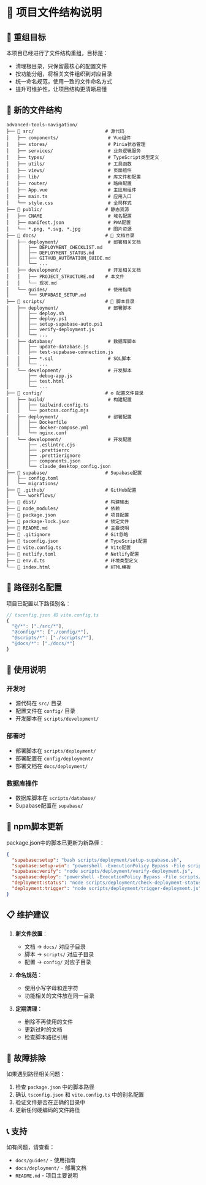 # 📁 项目文件结构说明

## 🎯 重组目标

本项目已经进行了文件结构重组，目标是：
- 清理根目录，只保留最核心的配置文件
- 按功能分组，将相关文件组织到对应目录
- 统一命名规范，使用一致的文件命名方式
- 提升可维护性，让项目结构更清晰易懂

## 📂 新的文件结构

```
advanced-tools-navigation/
├── 📁 src/                          # 源代码
│   ├── components/                  # Vue组件
│   ├── stores/                      # Pinia状态管理
│   ├── services/                    # 业务逻辑服务
│   ├── types/                       # TypeScript类型定义
│   ├── utils/                       # 工具函数
│   ├── views/                       # 页面组件
│   ├── lib/                         # 库文件和配置
│   ├── router/                      # 路由配置
│   ├── App.vue                      # 主应用组件
│   ├── main.ts                      # 应用入口
│   └── style.css                    # 全局样式
├── 📁 public/                       # 静态资源
│   ├── CNAME                        # 域名配置
│   ├── manifest.json                # PWA配置
│   └── *.png, *.svg, *.jpg          # 图片资源
├── 📁 docs/                         # 📝 文档目录
│   ├── deployment/                  # 部署相关文档
│   │   ├── DEPLOYMENT_CHECKLIST.md
│   │   ├── DEPLOYMENT_STATUS.md
│   │   ├── GITHUB_AUTOMATION_GUIDE.md
│   │   └── ...
│   ├── development/                 # 开发相关文档
│   │   ├── PROJECT_STRUCTURE.md    # 本文件
│   │   └── 现状.md
│   └── guides/                      # 使用指南
│       └── SUPABASE_SETUP.md
├── 📁 scripts/                      # 🔧 脚本目录
│   ├── deployment/                  # 部署脚本
│   │   ├── deploy.sh
│   │   ├── deploy.ps1
│   │   ├── setup-supabase-auto.ps1
│   │   ├── verify-deployment.js
│   │   └── ...
│   ├── database/                    # 数据库脚本
│   │   ├── update-database.js
│   │   ├── test-supabase-connection.js
│   │   ├── *.sql                    # SQL脚本
│   │   └── ...
│   └── development/                 # 开发脚本
│       ├── debug-app.js
│       ├── test.html
│       └── ...
├── 📁 config/                       # ⚙️ 配置文件目录
│   ├── build/                       # 构建配置
│   │   ├── tailwind.config.ts
│   │   └── postcss.config.mjs
│   ├── deployment/                  # 部署配置
│   │   ├── Dockerfile
│   │   ├── docker-compose.yml
│   │   └── nginx.conf
│   └── development/                 # 开发配置
│       ├── .eslintrc.cjs
│       ├── .prettierrc
│       ├── .prettierignore
│       ├── components.json
│       └── claude_desktop_config.json
├── 📁 supabase/                     # Supabase配置
│   ├── config.toml
│   └── migrations/
├── 📁 .github/                      # GitHub配置
│   └── workflows/
├── 📁 dist/                         # 构建输出
├── 📁 node_modules/                 # 依赖
├── 📄 package.json                  # 项目配置
├── 📄 package-lock.json             # 锁定文件
├── 📄 README.md                     # 主要说明
├── 📄 .gitignore                    # Git忽略
├── 📄 tsconfig.json                 # TypeScript配置
├── 📄 vite.config.ts                # Vite配置
├── 📄 netlify.toml                  # Netlify配置
├── 📄 env.d.ts                      # 环境类型定义
└── 📄 index.html                    # HTML模板
```

## 🔄 路径别名配置

项目已配置以下路径别名：

```typescript
// tsconfig.json 和 vite.config.ts
{
  "@/*": ["./src/*"],
  "@config/*": ["./config/*"],
  "@scripts/*": ["./scripts/*"],
  "@docs/*": ["./docs/*"]
}
```

## 📝 使用说明

### 开发时
- 源代码在 `src/` 目录
- 配置文件在 `config/` 目录
- 开发脚本在 `scripts/development/`

### 部署时
- 部署脚本在 `scripts/deployment/`
- 部署配置在 `config/deployment/`
- 部署文档在 `docs/deployment/`

### 数据库操作
- 数据库脚本在 `scripts/database/`
- Supabase配置在 `supabase/`

## 🚀 npm脚本更新

package.json中的脚本已更新为新路径：

```json
{
  "supabase:setup": "bash scripts/deployment/setup-supabase.sh",
  "supabase:setup-win": "powershell -ExecutionPolicy Bypass -File scripts/deployment/setup-supabase.ps1",
  "supabase:verify": "node scripts/deployment/verify-deployment.js",
  "supabase:deploy": "powershell -ExecutionPolicy Bypass -File scripts/deployment/setup-supabase-auto.ps1",
  "deployment:status": "node scripts/deployment/check-deployment-status.js",
  "deployment:trigger": "node scripts/deployment/trigger-deployment.js"
}
```

## 📋 维护建议

1. **新文件放置**：
   - 文档 → `docs/` 对应子目录
   - 脚本 → `scripts/` 对应子目录
   - 配置 → `config/` 对应子目录

2. **命名规范**：
   - 使用小写字母和连字符
   - 功能相关的文件放在同一目录

3. **定期清理**：
   - 删除不再使用的文件
   - 更新过时的文档
   - 检查脚本路径引用

## 🔧 故障排除

如果遇到路径相关问题：

1. 检查 `package.json` 中的脚本路径
2. 确认 `tsconfig.json` 和 `vite.config.ts` 中的别名配置
3. 验证文件是否在正确的目录中
4. 更新任何硬编码的文件路径

## 📞 支持

如有问题，请查看：
- `docs/guides/` - 使用指南
- `docs/deployment/` - 部署文档
- `README.md` - 项目主要说明

